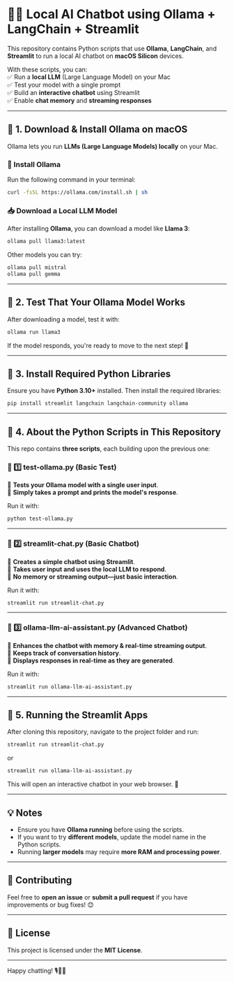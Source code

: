 # 🦙💬 Local AI Chatbot using Ollama + LangChain + Streamlit

This repository contains Python scripts that use **Ollama**, **LangChain**, and **Streamlit** to run a local AI chatbot on **macOS Silicon** devices.  

With these scripts, you can:  
✅ Run a **local LLM** (Large Language Model) on your Mac  
✅ Test your model with a single prompt  
✅ Build an **interactive chatbot** using Streamlit  
✅ Enable **chat memory** and **streaming responses**  

---

## **🔹 1. Download & Install Ollama on macOS**
Ollama lets you run **LLMs (Large Language Models) locally** on your Mac.  

### **🔽 Install Ollama**
Run the following command in your terminal:
```bash
curl -fsSL https://ollama.com/install.sh | sh
```

### **📥 Download a Local LLM Model**
After installing **Ollama**, you can download a model like **Llama 3**:
```bash
ollama pull llama3:latest
```
Other models you can try:
```bash
ollama pull mistral
ollama pull gemma
```

---

## **🔹 2. Test That Your Ollama Model Works**
After downloading a model, test it with:
```bash
ollama run llama3
```
If the model responds, you're ready to move to the next step! 🎉

---

## **🔹 3. Install Required Python Libraries**
Ensure you have **Python 3.10+** installed. Then install the required libraries:
```bash
pip install streamlit langchain langchain-community ollama
```

---

## **🔹 4. About the Python Scripts in This Repository**
This repo contains **three scripts**, each building upon the previous one:  

### **📄 1️⃣ test-ollama.py (Basic Test)**
🔹 **Tests your Ollama model with a single user input**.  
🔹 **Simply takes a prompt and prints the model's response**.  

Run it with:
```bash
python test-ollama.py
```

---

### **📄 2️⃣ streamlit-chat.py (Basic Chatbot)**
🔹 **Creates a simple chatbot using Streamlit**.  
🔹 **Takes user input and uses the local LLM to respond**.  
🔹 **No memory or streaming output—just basic interaction**.  

Run it with:
```bash
streamlit run streamlit-chat.py
```

---

### **📄 3️⃣ ollama-llm-ai-assistant.py (Advanced Chatbot)**
🔹 **Enhances the chatbot with memory & real-time streaming output**.  
🔹 **Keeps track of conversation history**.  
🔹 **Displays responses in real-time as they are generated**.  

Run it with:
```bash
streamlit run ollama-llm-ai-assistant.py
```

---

## **🔹 5. Running the Streamlit Apps**
After cloning this repository, navigate to the project folder and run:
```bash
streamlit run streamlit-chat.py
```
or
```bash
streamlit run ollama-llm-ai-assistant.py
```
This will open an interactive chatbot in your web browser. 🚀  

---

## **💡 Notes**
- Ensure you have **Ollama running** before using the scripts.
- If you want to try **different models**, update the model name in the Python scripts.
- Running **larger models** may require **more RAM and processing power**.

---

## **🤝 Contributing**
Feel free to **open an issue** or **submit a pull request** if you have improvements or bug fixes! 😊

---

## **📜 License**
This project is licensed under the **MIT License**.

---
Happy chatting! 🎙️💬🚀
